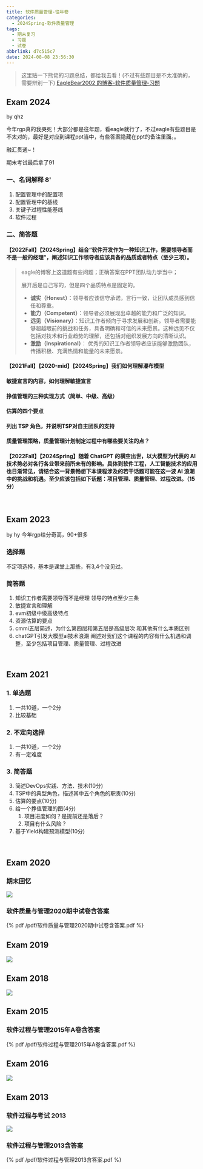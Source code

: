 ```yaml
---
title: 软件质量管理-往年卷
categories:
  - 2024Spring-软件质量管理
tags:
  - 期末复习
  - 习题
  - 试卷
abbrlink: d7c515c7
date: 2024-08-08 23:56:30
---
```


> 这里贴一下熊佬的习题总结，都给我去看！(不过有些题目是不太准确的，需要辨别一下)
> [EagleBear2002 的博客-软件质量管理-习题](https://eaglebear2002.github.io/2023Fall-%E8%BD%AF%E4%BB%B6%E8%B4%A8%E9%87%8F%E7%AE%A1%E7%90%86/%E8%BD%AF%E4%BB%B6%E8%B4%A8%E9%87%8F%E7%AE%A1%E7%90%86-%E4%B9%A0%E9%A2%98/)

## Exam 2024
by qhz

今年rgp真的我哭死！大部分都是往年题，看eagle就行了，不过eagle有些题目是不太对的，最好是对应到课程ppt当中，有些答案隐藏在ppt的备注里面。。

融汇贯通~！

期末考试最后拿了91



### 一、名词解释 8' 

1. 配置管理中的配置项
2. 配置管理中的基线
3. 关键子过程性能基线
4. 软件过程

### 二、简答题
#### 【2022Fall】【2024Spring】结合“软件开发作为一种知识工作，需要领导者而不是一般的经理”，阐述知识工作领导者应该具备的品质或者特点（至少三项）。

> eagle的博客上这道题有些问题；正确答案在PPT团队动力学当中；
>
> 展开后是自己写的，但是四个品质特点是固定的。
>
> - **诚实（Honest）**：领导者应该信守承诺，言行一致，让团队成员感到信任和尊重。
> - **能力（Competent）**：领导者必须展现出卓越的能力和广泛的知识。
> - **远见（Visionary）**：知识工作者倾向于寻求发展和创新。领导者需要能够超越眼前的挑战和任务，具备明确和可信的未来愿景。这种远见不仅包括对技术和行业趋势的理解，还包括对组织发展方向的清晰认识。
> - **激励（Inspirational）**： 优秀的知识工作者领导者应该能够激励团队，传播积极、充满热情和能量的未来愿景。

#### 【2021Fall】【2020-mid】【2024Spring】我们如何理解瀑布模型

#### 敏捷宣言的内容，如何理解敏捷宣言

#### 挣值管理的三种实现方式（简单、中级、高级）

#### 估算的四个要点

#### 列出 TSP 角色，并说明TSP对自主团队的支持

#### 质量管理策略，质量管理计划制定过程中有哪些要关注的点？

#### 【2022Fall】【2024Spring】随着 ChatGPT 的横空出世，以大模型为代表的 AI 技术势必对各行各业带来前所未有的影响。具体到软件工程，人工智能技术的应用也日渐常见，请结合这一背景畅想下本课程涉及的若干话题可能在这一波 AI 浪潮中的挑战和机遇。至少应该包括如下话题：项目管理、质量管理、过程改进。（15 分）
<br>

## Exam 2023
by hy
今年rgp给分奇高，90+很多
### 选择题
不定项选择，基本是课堂上那些，有3,4个没见过。
### 简答题
1. 知识工作者需要领导而不是经理 领导的特点至少三条
2. 敏捷宣言和理解
3. evm初级中级高级特点
4. 资源估算的要点
5. cmmi五层简述，为什么第四层和第五层是高级层次 和其他有什么本质区别
6. chatGPT引发大模型ai技术浪潮 阐述对我们这个课程的内容有什么机遇和调整，至少包括项目管理、质量管理、过程改进
<br>

## Exam 2021
### 1. 单选题
1. 一共10道，一个2分
2. 比较基础

### 2. 不定向选择
1. 一共10道，一个2分
2. 有一定难度

### 3. 简答题
3. 简述DevOps实践、方法、技术(10分)
4. TSP中的典型角色，描述其中五个角色的职责(10分)
5. 估算的要点(10分)
6. 给一个挣值管理的图(4分)
   1. 项目进度如何？是提前还是落后？
   2. 项目有什么风险？
7. 基于Yield构建预测模型(10分)
<br>

## Exam 2020
### 期末回忆
![](https://fredq.oss-cn-nanjing.aliyuncs.com/software_quality/软件过程与管理2020.png)
### 软件质量与管理2020期中试卷含答案
{% pdf /pdf/软件质量与管理2020期中试卷含答案.pdf %}

## Exam 2019 
![](https://fredq.oss-cn-nanjing.aliyuncs.com/software_quality/软件过程与管理2019.jpeg) 
## Exam 2018
![](https://fredq.oss-cn-nanjing.aliyuncs.com/software_quality/软件过程与管理2018.jpeg) 
## Exam 2015
### 软件过程与管理2015年A卷含答案
{% pdf /pdf/软件过程与管理2015年A卷含答案.pdf %}
## Exam 2016
![](https://fredq.oss-cn-nanjing.aliyuncs.com/software_quality/软件过程与管理2016.jpg) 
## Exam 2013
### 软件过程与考试 2013
![](https://fredq.oss-cn-nanjing.aliyuncs.com/software_quality/软件过程与管理2013.jpg) 
### 软件过程与管理2013含答案
{% pdf /pdf/软件过程与管理2013含答案.pdf %}
<br>
 
<!-- 这样不行，暂时只能退而求其次 -->
<!-- {% pdf https://fredq.oss-cn-nanjing.aliyuncs.com/software_quality/软件过程与管理2013含答案.pdf %} -->

